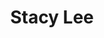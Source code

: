 ---
title: "Stacy Lee"
description: "Stacy Lee is an office secretary at Myers Sports Medicine and Orthopaedic Center"
pic: "images/staff-bios/stacy-lee.jpg"
featuredImage: "images/featured-images/sports-min.jpg"
---